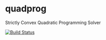 # quadprog
Strictly Convex Quadratic Programming Solver

[![Build Status](https://travis-ci.org/rmcgibbo/quadprog.svg?branch=master)](https://travis-ci.org/rmcgibbo/quadprog)
